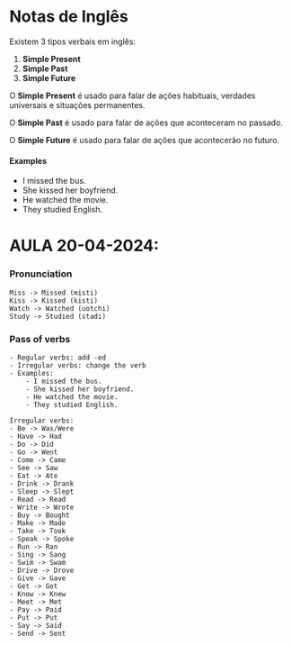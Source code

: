 # Notas de Inglês

Existem 3 tipos verbais em inglês: 
1. **Simple Present**
2. **Simple Past**
3. **Simple Future**

O **Simple Present** é usado para falar de ações habituais, verdades universais e situações permanentes. 

O **Simple Past** é usado para falar de ações que aconteceram no passado. 

O **Simple Future** é usado para falar de ações que acontecerão no futuro.

#### Examples
- I missed the bus.
- She kissed her boyfriend.
- He watched the movie.
- They studied English.

# AULA 20-04-2024:
### Pronunciation
    Miss -> Missed (misti)
    Kiss -> Kissed (kisti)
    Watch -> Watched (uotchi)
    Study -> Studied (stadi)
### Pass of verbs
    - Regular verbs: add -ed
    - Irregular verbs: change the verb
    - Examples:
        - I missed the bus.
        - She kissed her boyfriend.
        - He watched the movie.
        - They studied English.
    
    Irregular verbs:
    - Be -> Was/Were
    - Have -> Had
    - Do -> Did
    - Go -> Went
    - Come -> Came
    - See -> Saw
    - Eat -> Ate
    - Drink -> Drank
    - Sleep -> Slept
    - Read -> Read  
    - Write -> Wrote
    - Buy -> Bought
    - Make -> Made
    - Take -> Took
    - Speak -> Spoke
    - Run -> Ran
    - Sing -> Sang
    - Swim -> Swam
    - Drive -> Drove
    - Give -> Gave
    - Get -> Got
    - Know -> Knew
    - Meet -> Met
    - Pay -> Paid
    - Put -> Put
    - Say -> Said
    - Send -> Sent
